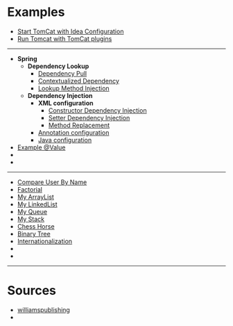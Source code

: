 # Examples

- [Start TomCat with Idea Configuration](tomcat1)
- [Run Tomcat with TomCat plugins](tomcat2)
---
- __Spring__
    - __Dependency Lookup__
        - [Dependency Pull](spring1)
        - [Contextualized Dependency](spring2)
        - [Lookup Method Injection](spring8)
    - __Dependency Injection__
        - __XML configuration__
            - [Constructor Dependency Injection](spring3)
            - [Setter Dependency Injection](spring4)
            - [Method Replacement](spring9)
        - [Annotation configuration](spring6)
        - [Java configuration](spring7)
- [Example @Value](spring5)
- []()
- []()
---
- [Compare User By Name](example1)
- [Factorial](example2)
- [My ArrayList](example3)
- [My LinkedList](example4)
- [My Queue](example5)
- [My Stack](example6)
- [Chess Horse](example7)
- [Binary Tree](example8)
- [Internationalization](internationalization)
- []()
- []()
---
# Sources

- [williamspublishing](http://archive.williamspublishing.com/cgi-bin/materials.cgi?isbn=978-5-8459-1992-2)
- [](#)